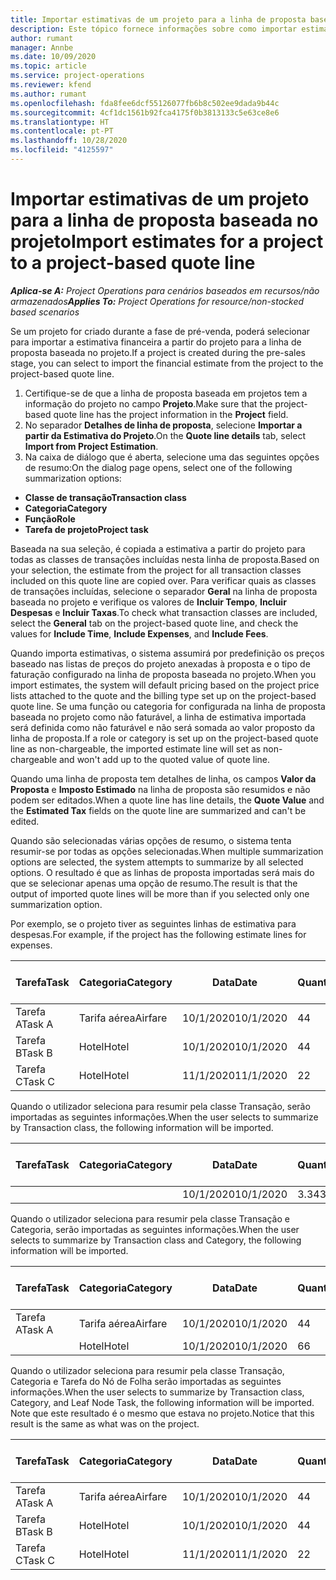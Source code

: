 ```yaml
---
title: Importar estimativas de um projeto para a linha de proposta baseada no projeto
description: Este tópico fornece informações sobre como importar estimativas de um projeto para uma linha de proposta.
author: rumant
manager: Annbe
ms.date: 10/09/2020
ms.topic: article
ms.service: project-operations
ms.reviewer: kfend
ms.author: rumant
ms.openlocfilehash: fda8fee6dcf55126077fb6b8c502ee9dada9b44c
ms.sourcegitcommit: 4cf1dc1561b92fca4175f0b3813133c5e63ce8e6
ms.translationtype: HT
ms.contentlocale: pt-PT
ms.lasthandoff: 10/28/2020
ms.locfileid: "4125597"
---
```

# <a name="import-estimates-for-a-project-to-a-project-based-quote-line"></a><span data-ttu-id="f80ca-103">Importar estimativas de um projeto para a linha de proposta baseada no projeto</span><span class="sxs-lookup"><span data-stu-id="f80ca-103">Import estimates for a project to a project-based quote line</span></span>

<span data-ttu-id="f80ca-104">_**Aplica-se A:** Project Operations para cenários baseados em recursos/não armazenados_</span><span class="sxs-lookup"><span data-stu-id="f80ca-104">_**Applies To:** Project Operations for resource/non-stocked based scenarios_</span></span>


<span data-ttu-id="f80ca-105">Se um projeto for criado durante a fase de pré-venda, poderá selecionar para importar a estimativa financeira a partir do projeto para a linha de proposta baseada no projeto.</span><span class="sxs-lookup"><span data-stu-id="f80ca-105">If a project is created during the pre-sales stage, you can select to import the financial estimate from the project to the project-based quote line.</span></span>

1. <span data-ttu-id="f80ca-106">Certifique-se de que a linha de proposta baseada em projetos tem a informação do projeto no campo **Projeto**.</span><span class="sxs-lookup"><span data-stu-id="f80ca-106">Make sure that the project-based quote line has the project information in the **Project** field.</span></span>
2. <span data-ttu-id="f80ca-107">No separador **Detalhes de linha de proposta**, selecione **Importar a partir da Estimativa do Projeto**.</span><span class="sxs-lookup"><span data-stu-id="f80ca-107">On the **Quote line details** tab, select **Import from Project Estimation**.</span></span>
3. <span data-ttu-id="f80ca-108">Na caixa de diálogo que é aberta, selecione uma das seguintes opções de resumo:</span><span class="sxs-lookup"><span data-stu-id="f80ca-108">On the dialog page opens, select one of the following summarization options:</span></span>

  - <span data-ttu-id="f80ca-109">**Classe de transação**</span><span class="sxs-lookup"><span data-stu-id="f80ca-109">**Transaction class**</span></span>
  - <span data-ttu-id="f80ca-110">**Categoria**</span><span class="sxs-lookup"><span data-stu-id="f80ca-110">**Category**</span></span>
  - <span data-ttu-id="f80ca-111">**Função**</span><span class="sxs-lookup"><span data-stu-id="f80ca-111">**Role**</span></span> 
  - <span data-ttu-id="f80ca-112">**Tarefa de projeto**</span><span class="sxs-lookup"><span data-stu-id="f80ca-112">**Project task**</span></span>

<span data-ttu-id="f80ca-113">Baseada na sua seleção, é copiada a estimativa a partir do projeto para todas as classes de transações incluídas nesta linha de proposta.</span><span class="sxs-lookup"><span data-stu-id="f80ca-113">Based on your selection, the estimate from the project for all transaction classes included on this quote line are copied over.</span></span> <span data-ttu-id="f80ca-114">Para verificar quais as classes de transações incluídas, selecione o separador **Geral** na linha de proposta baseada no projeto e verifique os valores de **Incluir Tempo**, **Incluir Despesas** e **Incluir Taxas**.</span><span class="sxs-lookup"><span data-stu-id="f80ca-114">To check what transaction classes are included, select the **General** tab on the project-based quote line, and check the values for **Include Time**, **Include Expenses**, and **Include Fees**.</span></span>

<span data-ttu-id="f80ca-115">Quando importa estimativas, o sistema assumirá por predefinição os preços baseado nas listas de preços do projeto anexadas à proposta e o tipo de faturação configurado na linha de proposta baseada no projeto.</span><span class="sxs-lookup"><span data-stu-id="f80ca-115">When you import estimates, the system will default pricing based on the project price lists attached to the quote and the billing type set up on the project-based quote line.</span></span> <span data-ttu-id="f80ca-116">Se uma função ou categoria for configurada na linha de proposta baseada no projeto como não faturável, a linha de estimativa importada será definida como não faturável e não será somada ao valor proposto da linha de proposta.</span><span class="sxs-lookup"><span data-stu-id="f80ca-116">If a role or category is set up on the project-based quote line as non-chargeable, the imported estimate line will set as non-chargeable and won't add up to the quoted value of quote line.</span></span>

<span data-ttu-id="f80ca-117">Quando uma linha de proposta tem detalhes de linha, os campos **Valor da Proposta** e **Imposto Estimado** na linha de proposta são resumidos e não podem ser editados.</span><span class="sxs-lookup"><span data-stu-id="f80ca-117">When a quote line has line details, the **Quote Value** and the **Estimated Tax** fields on the quote line are summarized and can't be edited.</span></span>

<span data-ttu-id="f80ca-118">Quando são selecionadas várias opções de resumo, o sistema tenta resumir-se por todas as opções selecionadas.</span><span class="sxs-lookup"><span data-stu-id="f80ca-118">When multiple summarization options are selected, the system attempts to summarize by all selected options.</span></span> <span data-ttu-id="f80ca-119">O resultado é que as linhas de proposta importadas será mais do que se selecionar apenas uma opção de resumo.</span><span class="sxs-lookup"><span data-stu-id="f80ca-119">The result is that the output of imported quote lines will be more than if you selected only one summarization option.</span></span>

<span data-ttu-id="f80ca-120">Por exemplo, se o projeto tiver as seguintes linhas de estimativa para despesas.</span><span class="sxs-lookup"><span data-stu-id="f80ca-120">For example, if the project has the following estimate lines for expenses.</span></span>

| <span data-ttu-id="f80ca-121">Tarefa</span><span class="sxs-lookup"><span data-stu-id="f80ca-121">Task</span></span> | <span data-ttu-id="f80ca-122">Categoria</span><span class="sxs-lookup"><span data-stu-id="f80ca-122">Category</span></span> | <span data-ttu-id="f80ca-123">Data</span><span class="sxs-lookup"><span data-stu-id="f80ca-123">Date</span></span> | <span data-ttu-id="f80ca-124">Quantidade</span><span class="sxs-lookup"><span data-stu-id="f80ca-124">Quantity</span></span> | <span data-ttu-id="f80ca-125">Preço unitário</span><span class="sxs-lookup"><span data-stu-id="f80ca-125">Unit price</span></span> | <span data-ttu-id="f80ca-126">Montante</span><span class="sxs-lookup"><span data-stu-id="f80ca-126">Amount</span></span> |
| --- | --- | --- | --- | --- | --- |
| <span data-ttu-id="f80ca-127">Tarefa A</span><span class="sxs-lookup"><span data-stu-id="f80ca-127">Task A</span></span> | <span data-ttu-id="f80ca-128">Tarifa aérea</span><span class="sxs-lookup"><span data-stu-id="f80ca-128">Airfare</span></span> | <span data-ttu-id="f80ca-129">10/1/2020</span><span class="sxs-lookup"><span data-stu-id="f80ca-129">10/1/2020</span></span> | <span data-ttu-id="f80ca-130">4</span><span class="sxs-lookup"><span data-stu-id="f80ca-130">4</span></span> | <span data-ttu-id="f80ca-131">400</span><span class="sxs-lookup"><span data-stu-id="f80ca-131">400</span></span> | <span data-ttu-id="f80ca-132">1600</span><span class="sxs-lookup"><span data-stu-id="f80ca-132">1600</span></span> |
| <span data-ttu-id="f80ca-133">Tarefa B</span><span class="sxs-lookup"><span data-stu-id="f80ca-133">Task B</span></span> | <span data-ttu-id="f80ca-134">Hotel</span><span class="sxs-lookup"><span data-stu-id="f80ca-134">Hotel</span></span> | <span data-ttu-id="f80ca-135">10/1/2020</span><span class="sxs-lookup"><span data-stu-id="f80ca-135">10/1/2020</span></span> | <span data-ttu-id="f80ca-136">4</span><span class="sxs-lookup"><span data-stu-id="f80ca-136">4</span></span> | <span data-ttu-id="f80ca-137">200</span><span class="sxs-lookup"><span data-stu-id="f80ca-137">200</span></span> | <span data-ttu-id="f80ca-138">800</span><span class="sxs-lookup"><span data-stu-id="f80ca-138">800</span></span> |
| <span data-ttu-id="f80ca-139">Tarefa C</span><span class="sxs-lookup"><span data-stu-id="f80ca-139">Task C</span></span> | <span data-ttu-id="f80ca-140">Hotel</span><span class="sxs-lookup"><span data-stu-id="f80ca-140">Hotel</span></span> | <span data-ttu-id="f80ca-141">11/1/2020</span><span class="sxs-lookup"><span data-stu-id="f80ca-141">11/1/2020</span></span> | <span data-ttu-id="f80ca-142">2</span><span class="sxs-lookup"><span data-stu-id="f80ca-142">2</span></span> | <span data-ttu-id="f80ca-143">200</span><span class="sxs-lookup"><span data-stu-id="f80ca-143">200</span></span> | <span data-ttu-id="f80ca-144">400</span><span class="sxs-lookup"><span data-stu-id="f80ca-144">400</span></span> |

<span data-ttu-id="f80ca-145">Quando o utilizador seleciona para resumir pela classe Transação, serão importadas as seguintes informações.</span><span class="sxs-lookup"><span data-stu-id="f80ca-145">When the user selects to summarize by Transaction class, the following information will be imported.</span></span>

| <span data-ttu-id="f80ca-146">Tarefa</span><span class="sxs-lookup"><span data-stu-id="f80ca-146">Task</span></span> | <span data-ttu-id="f80ca-147">Categoria</span><span class="sxs-lookup"><span data-stu-id="f80ca-147">Category</span></span> | <span data-ttu-id="f80ca-148">Data</span><span class="sxs-lookup"><span data-stu-id="f80ca-148">Date</span></span> | <span data-ttu-id="f80ca-149">Quantidade</span><span class="sxs-lookup"><span data-stu-id="f80ca-149">Quantity</span></span> | <span data-ttu-id="f80ca-150">Preço unitário</span><span class="sxs-lookup"><span data-stu-id="f80ca-150">Unit price</span></span> | <span data-ttu-id="f80ca-151">Montante</span><span class="sxs-lookup"><span data-stu-id="f80ca-151">Amount</span></span> |
| --- | --- | --- | --- | --- | --- |
| | | <span data-ttu-id="f80ca-152">10/1/2020</span><span class="sxs-lookup"><span data-stu-id="f80ca-152">10/1/2020</span></span> | <span data-ttu-id="f80ca-153">3.34</span><span class="sxs-lookup"><span data-stu-id="f80ca-153">3.34</span></span> | <span data-ttu-id="f80ca-154">840</span><span class="sxs-lookup"><span data-stu-id="f80ca-154">840</span></span> | <span data-ttu-id="f80ca-155">2800</span><span class="sxs-lookup"><span data-stu-id="f80ca-155">2800</span></span> |

<span data-ttu-id="f80ca-156">Quando o utilizador seleciona para resumir pela classe Transação e Categoria, serão importadas as seguintes informações.</span><span class="sxs-lookup"><span data-stu-id="f80ca-156">When the user selects to summarize by Transaction class and Category, the following information will be imported.</span></span>

| <span data-ttu-id="f80ca-157">Tarefa</span><span class="sxs-lookup"><span data-stu-id="f80ca-157">Task</span></span> | <span data-ttu-id="f80ca-158">Categoria</span><span class="sxs-lookup"><span data-stu-id="f80ca-158">Category</span></span> | <span data-ttu-id="f80ca-159">Data</span><span class="sxs-lookup"><span data-stu-id="f80ca-159">Date</span></span> | <span data-ttu-id="f80ca-160">Quantidade</span><span class="sxs-lookup"><span data-stu-id="f80ca-160">Quantity</span></span> | <span data-ttu-id="f80ca-161">Preço unitário</span><span class="sxs-lookup"><span data-stu-id="f80ca-161">Unit price</span></span> | <span data-ttu-id="f80ca-162">Montante</span><span class="sxs-lookup"><span data-stu-id="f80ca-162">Amount</span></span> |
| --- | --- | --- | --- | --- | --- |
| <span data-ttu-id="f80ca-163">Tarefa A</span><span class="sxs-lookup"><span data-stu-id="f80ca-163">Task A</span></span> | <span data-ttu-id="f80ca-164">Tarifa aérea</span><span class="sxs-lookup"><span data-stu-id="f80ca-164">Airfare</span></span> | <span data-ttu-id="f80ca-165">10/1/2020</span><span class="sxs-lookup"><span data-stu-id="f80ca-165">10/1/2020</span></span> | <span data-ttu-id="f80ca-166">4</span><span class="sxs-lookup"><span data-stu-id="f80ca-166">4</span></span> | <span data-ttu-id="f80ca-167">400</span><span class="sxs-lookup"><span data-stu-id="f80ca-167">400</span></span> | <span data-ttu-id="f80ca-168">1600</span><span class="sxs-lookup"><span data-stu-id="f80ca-168">1600</span></span> |
| | <span data-ttu-id="f80ca-169">Hotel</span><span class="sxs-lookup"><span data-stu-id="f80ca-169">Hotel</span></span> | <span data-ttu-id="f80ca-170">10/1/2020</span><span class="sxs-lookup"><span data-stu-id="f80ca-170">10/1/2020</span></span> | <span data-ttu-id="f80ca-171">6</span><span class="sxs-lookup"><span data-stu-id="f80ca-171">6</span></span> | <span data-ttu-id="f80ca-172">200</span><span class="sxs-lookup"><span data-stu-id="f80ca-172">200</span></span> | <span data-ttu-id="f80ca-173">1200</span><span class="sxs-lookup"><span data-stu-id="f80ca-173">1200</span></span> |

<span data-ttu-id="f80ca-174">Quando o utilizador seleciona para resumir pela classe Transação, Categoria e Tarefa do Nó de Folha serão importadas as seguintes informações.</span><span class="sxs-lookup"><span data-stu-id="f80ca-174">When the user selects to summarize by Transaction class, Category, and Leaf Node Task, the following information will be imported.</span></span> <span data-ttu-id="f80ca-175">Note que este resultado é o mesmo que estava no projeto.</span><span class="sxs-lookup"><span data-stu-id="f80ca-175">Notice that this result is the same as what was on the project.</span></span>

| <span data-ttu-id="f80ca-176">Tarefa</span><span class="sxs-lookup"><span data-stu-id="f80ca-176">Task</span></span> | <span data-ttu-id="f80ca-177">Categoria</span><span class="sxs-lookup"><span data-stu-id="f80ca-177">Category</span></span> | <span data-ttu-id="f80ca-178">Data</span><span class="sxs-lookup"><span data-stu-id="f80ca-178">Date</span></span> | <span data-ttu-id="f80ca-179">Quantidade</span><span class="sxs-lookup"><span data-stu-id="f80ca-179">Quantity</span></span> | <span data-ttu-id="f80ca-180">Preço unitário</span><span class="sxs-lookup"><span data-stu-id="f80ca-180">Unit price</span></span> | <span data-ttu-id="f80ca-181">Montante</span><span class="sxs-lookup"><span data-stu-id="f80ca-181">Amount</span></span> |
| --- | --- | --- | --- | --- | --- |
| <span data-ttu-id="f80ca-182">Tarefa A</span><span class="sxs-lookup"><span data-stu-id="f80ca-182">Task A</span></span> | <span data-ttu-id="f80ca-183">Tarifa aérea</span><span class="sxs-lookup"><span data-stu-id="f80ca-183">Airfare</span></span> | <span data-ttu-id="f80ca-184">10/1/2020</span><span class="sxs-lookup"><span data-stu-id="f80ca-184">10/1/2020</span></span> | <span data-ttu-id="f80ca-185">4</span><span class="sxs-lookup"><span data-stu-id="f80ca-185">4</span></span> | <span data-ttu-id="f80ca-186">400</span><span class="sxs-lookup"><span data-stu-id="f80ca-186">400</span></span> | <span data-ttu-id="f80ca-187">1600</span><span class="sxs-lookup"><span data-stu-id="f80ca-187">1600</span></span> |
| <span data-ttu-id="f80ca-188">Tarefa B</span><span class="sxs-lookup"><span data-stu-id="f80ca-188">Task B</span></span> | <span data-ttu-id="f80ca-189">Hotel</span><span class="sxs-lookup"><span data-stu-id="f80ca-189">Hotel</span></span> | <span data-ttu-id="f80ca-190">10/1/2020</span><span class="sxs-lookup"><span data-stu-id="f80ca-190">10/1/2020</span></span> | <span data-ttu-id="f80ca-191">4</span><span class="sxs-lookup"><span data-stu-id="f80ca-191">4</span></span> | <span data-ttu-id="f80ca-192">200</span><span class="sxs-lookup"><span data-stu-id="f80ca-192">200</span></span> | <span data-ttu-id="f80ca-193">800</span><span class="sxs-lookup"><span data-stu-id="f80ca-193">800</span></span> |
| <span data-ttu-id="f80ca-194">Tarefa C</span><span class="sxs-lookup"><span data-stu-id="f80ca-194">Task C</span></span> | <span data-ttu-id="f80ca-195">Hotel</span><span class="sxs-lookup"><span data-stu-id="f80ca-195">Hotel</span></span> | <span data-ttu-id="f80ca-196">11/1/2020</span><span class="sxs-lookup"><span data-stu-id="f80ca-196">11/1/2020</span></span> | <span data-ttu-id="f80ca-197">2</span><span class="sxs-lookup"><span data-stu-id="f80ca-197">2</span></span> | <span data-ttu-id="f80ca-198">200</span><span class="sxs-lookup"><span data-stu-id="f80ca-198">200</span></span> | <span data-ttu-id="f80ca-199">400</span><span class="sxs-lookup"><span data-stu-id="f80ca-199">400</span></span> |
